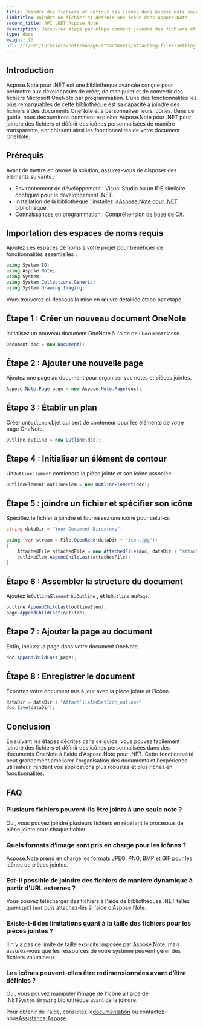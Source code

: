 ```yaml
---
title: Joindre des fichiers et définir des icônes dans Aspose.Note pour .NET
linktitle: Joindre un fichier et définir une icône dans Aspose.Note
second_title: API .NET Aspose.Note
description: Découvrez étape par étape comment joindre des fichiers et définir des icônes personnalisées dans des documents Microsoft OneNote à l'aide d'Aspose.Note pour .NET. Améliorez votre application .NET avec des fonctionnalités de gestion et de personnalisation de documents transparentes.
type: docs
weight: 10
url: /fr/net/tutorials/note/manage-attachments/attaching-files-setting-icons/
---
```

## Introduction

Aspose.Note pour .NET est une bibliothèque avancée conçue pour permettre aux développeurs de créer, de manipuler et de convertir des fichiers Microsoft OneNote par programmation. L'une des fonctionnalités les plus remarquables de cette bibliothèque est sa capacité à joindre des fichiers à des documents OneNote et à personnaliser leurs icônes. Dans ce guide, nous découvrirons comment exploiter Aspose.Note pour .NET pour joindre des fichiers et définir des icônes personnalisées de manière transparente, enrichissant ainsi les fonctionnalités de votre document OneNote.

## Prérequis

Avant de mettre en œuvre la solution, assurez-vous de disposer des éléments suivants :

- Environnement de développement : Visual Studio ou un IDE similaire configuré pour le développement .NET.
-  Installation de la bibliothèque : installez la[Aspose.Note pour .NET](https://releases.aspose.com/words/net/) bibliothèque.
- Connaissances en programmation : Compréhension de base de C#.

## Importation des espaces de noms requis

Ajoutez ces espaces de noms à votre projet pour bénéficier de fonctionnalités essentielles :

```csharp
using System.IO;
using Aspose.Note;
using System;
using System.Collections.Generic;
using System.Drawing.Imaging;
```

Vous trouverez ci-dessous la mise en œuvre détaillée étape par étape.

## Étape 1 : Créer un nouveau document OneNote

 Initialisez un nouveau document OneNote à l'aide de l'`Document`classe.

```csharp
Document doc = new Document();
```

## Étape 2 : Ajouter une nouvelle page

Ajoutez une page au document pour organiser vos notes et pièces jointes.

```csharp
Aspose.Note.Page page = new Aspose.Note.Page(doc);
```

## Étape 3 : Établir un plan

 Créer un`Outline` objet qui sert de conteneur pour les éléments de votre page OneNote.

```csharp
Outline outline = new Outline(doc);
```

## Étape 4 : Initialiser un élément de contour

 Un`OutlineElement` contiendra la pièce jointe et son icône associée.

```csharp
OutlineElement outlineElem = new OutlineElement(doc);
```

## Étape 5 : joindre un fichier et spécifier son icône

Spécifiez le fichier à joindre et fournissez une icône pour celui-ci.

```csharp
string dataDir = "Your Document Directory";

using (var stream = File.OpenRead(dataDir + "icon.jpg"))
{
    AttachedFile attachedFile = new AttachedFile(doc, dataDir + "attachment.txt", stream, ImageFormat.Jpeg);
    outlineElem.AppendChildLast(attachedFile);
}
```

## Étape 6 : Assembler la structure du document

 Ajoutez le`OutlineElement` au`Outline` , et le`Outline` au`Page`.

```csharp
outline.AppendChildLast(outlineElem);
page.AppendChildLast(outline);
```

## Étape 7 : Ajouter la page au document

Enfin, incluez la page dans votre document OneNote.

```csharp
doc.AppendChildLast(page);
```

## Étape 8 : Enregistrer le document

Exportez votre document mis à jour avec la pièce jointe et l'icône.

```csharp
dataDir = dataDir + "AttachFileAndSetIcon_out.one";
doc.Save(dataDir);
```

## Conclusion

En suivant les étapes décrites dans ce guide, vous pouvez facilement joindre des fichiers et définir des icônes personnalisées dans des documents OneNote à l'aide d'Aspose.Note pour .NET. Cette fonctionnalité peut grandement améliorer l'organisation des documents et l'expérience utilisateur, rendant vos applications plus robustes et plus riches en fonctionnalités.

## FAQ

### Plusieurs fichiers peuvent-ils être joints à une seule note ?
Oui, vous pouvez joindre plusieurs fichiers en répétant le processus de pièce jointe pour chaque fichier.

### Quels formats d’image sont pris en charge pour les icônes ?
Aspose.Note prend en charge les formats JPEG, PNG, BMP et GIF pour les icônes de pièces jointes.

### Est-il possible de joindre des fichiers de manière dynamique à partir d'URL externes ?
 Vous pouvez télécharger des fichiers à l'aide de bibliothèques .NET telles que`HttpClient` puis attachez-les à l'aide d'Aspose.Note.

### Existe-t-il des limitations quant à la taille des fichiers pour les pièces jointes ?
Il n'y a pas de limite de taille explicite imposée par Aspose.Note, mais assurez-vous que les ressources de votre système peuvent gérer des fichiers volumineux.

### Les icônes peuvent-elles être redimensionnées avant d’être définies ?
 Oui, vous pouvez manipuler l'image de l'icône à l'aide de .NET`System.Drawing` bibliothèque avant de la joindre.

 Pour obtenir de l'aide, consultez le[documentation](https://reference.aspose.com/words/net/) ou contactez-nous[Assistance Aspose](https://forum.aspose.com/c/words/8).